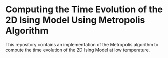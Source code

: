 # Computing the Time Evolution of the 2D Ising Model Using Metropolis Algorithm
This repository contains an implementation of the Metropolis algorithm to compute the time evolution of the 2D Ising Model at low temperature.